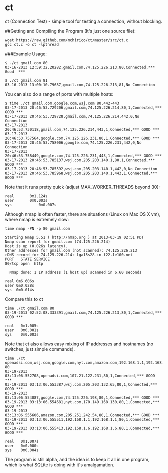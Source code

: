 ct
==

ct (Connection Test) - simple tool for testing a connection, without blocking.


##Getting and Compiling the Program (It's just one source file):

    wget https://raw.github.com/mchirico/ct/master/src/ct.c
    gcc ct.c -o ct -lpthread


###Example Usage:

    $ ./ct gmail.com 80
    03-16-2013 12:59:32.20282,gmail.com,74.125.226.213,80,Connected,***   Good  ***

    $ ./ct gmail.com 81
    03-16-2013 13:00:10.79637,gmail.com,74.125.226.213,81,No Connection

 You can also do a range of ports with multiple hosts:

    $ time ./ct gmail.com,google.com,wsj.com 80,442-443
    03-17-2013 20:46:53.729206,gmail.com,74.125.226.214,80,1,Connected,*** GOOD ***
    03-17-2013 20:46:53.729728,gmail.com,74.125.226.214,442,0,No Connection
    03-17-2013 20:46:53.730118,gmail.com,74.125.226.214,443,1,Connected,*** GOOD ***
    03-17-2013 20:46:53.757564,google.com,74.125.226.231,80,1,Connected,*** GOOD ***
    03-17-2013 20:46:53.758006,google.com,74.125.226.231,442,0,No Connection
    03-17-2013 20:46:53.758449,google.com,74.125.226.231,443,1,Connected,*** GOOD ***
    03-17-2013 20:46:53.785137,wsj.com,205.203.140.1,80,1,Connected,*** GOOD ***
    03-17-2013 20:46:53.785592,wsj.com,205.203.140.1,442,0,No Connection
    03-17-2013 20:46:53.785968,wsj.com,205.203.140.1,443,1,Connected,*** GOOD ***

 Note that it runs pretty quick (adjust MAX_WORKER_THREADS beyond 30):

    real	   0m1.124s
    user	   0m0.003s
    sys	           0m0.007s





 Although nmap is often faster, there are situations (Linux on Mac OS X vm),
 where nmap is extremely slow:
  
    time nmap -PN -p 80 gmail.com

    Starting Nmap 5.51 ( http://nmap.org ) at 2013-03-19 02:51 PDT
    Nmap scan report for gmail.com (74.125.226.214)
    Host is up (0.026s latency).
    Other addresses for gmail.com (not scanned): 74.125.226.213
    rDNS record for 74.125.226.214: lga15s28-in-f22.1e100.net
    PORT   STATE SERVICE
    80/tcp open  http

      Nmap done: 1 IP address (1 host up) scanned in 6.60 seconds

    real 0m6.606s
    user 0m0.028s
    sys  0m0.014s


 Compare this to ct

    time ./ct gmail.com 80
    03-19-2013 02:52:08.333391,gmail.com,74.125.226.213,80,1,Connected,*** GOOD ***

    real   0m1.005s
    user   0m0.001s
    sys	   0m0.003s


 Note that ct also allows easy mixing of IP addresses and hostnames (no switches, just 
 simple commands).

    time ./ct openadsi.com,wsj.com,google.com,nyt.com,amazon.com,192.168.1.1,192.168.1.6 80
    03-19-2013 03:13:06.552708,openadsi.com,107.21.122.231,80,1,Connected,*** GOOD ***
    03-19-2013 03:13:06.553387,wsj.com,205.203.132.65,80,1,Connected,*** GOOD ***
    03-19-2013 03:13:06.554087,google.com,74.125.226.198,80,1,Connected,*** GOOD ***
    03-19-2013 03:13:06.554681,nyt.com,170.149.168.130,80,1,Connected,*** GOOD ***
    03-19-2013 03:13:06.555606,amazon.com,205.251.242.54,80,1,Connected,*** GOOD ***
    03-19-2013 03:13:06.555511,192.168.1.1,192.168.1.1,80,1,Connected,*** GOOD ***
    03-19-2013 03:13:06.555413,192.168.1.6,192.168.1.6,80,1,Connected,*** GOOD ***

    real   0m1.007s
    user   0m0.000s
    sys	   0m0.004s


 The program is still alpha, and the idea is to keep it all in one program, which
 is what SQLite is doing with it's amalgamation.
